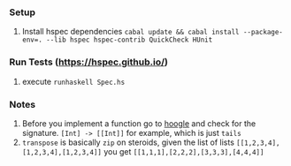 ### Setup
1. Install hspec dependencies `cabal update && cabal install --package-env=. --lib hspec hspec-contrib QuickCheck HUnit`

### Run Tests (https://hspec.github.io/)
1. execute `runhaskell Spec.hs`

### Notes
1. Before you implement a function go to [hoogle](https://hoogle.haskell.org/) and check for the signature. `[Int] -> [[Int]]` for example, which is just `tails`
2. ``transpose`` is basically ``zip`` on steroids, given the list of lists ``[[1,2,3,4],[1,2,3,4],[1,2,3,4]]`` you get ``[[1,1,1],[2,2,2],[3,3,3],[4,4,4]]``
